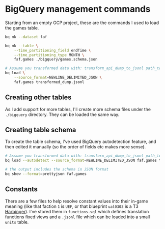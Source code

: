 # BigQuery management commands

Starting from an empty GCP project, these are the commands I used to load the games table.

```bash
bq mk --dataset faf

bq mk --table \
    --time_partitioning_field endTime \
    --time_partitioning_type MONTH \
    faf.games ./bigquery/games.schema.json

# Assume you transformed data with: transform_api_dump_to_jsonl path_to_raw_api_dump.json transformed_dump.jsonl
bq load \
    --source_format=NEWLINE_DELIMITED_JSON \
    faf.games transformed_dump.jsonl
```

## Creating other tables

As I add support for more tables, I'll create more schema files under the `./bigquery` directory. They can be loaded the same way.

## Creating table schema

To create the table schema, I've used BigQuery autodetection feature, and then edited it manually (so the order of fields etc makes more sense).

```bash
# Assume you transformed data with: transform_api_dump_to_jsonl path_to_raw_api_dump.json transformed_dump.jsonl
bq load --autodetect --source_format=NEWLINE_DELIMITED_JSON faf.games transformed_dump.jsonl

# the output includes the schema in JSON format
bq show --format=prettyjson faf.games
```

## Constants

There are a few files to help resolve constant values into their in-game meaning (like that faction `1` is `UEF`, or that blueprint `ual0303` is a T3 [Harbinger](https://supcom.fandom.com/wiki/Aeon_T3_Heavy_Assault_Bot)). I've stored them in `functions.sql` which defines translation functions fixed views and a `.jsonl` file which can be loaded into a small `units` table.
